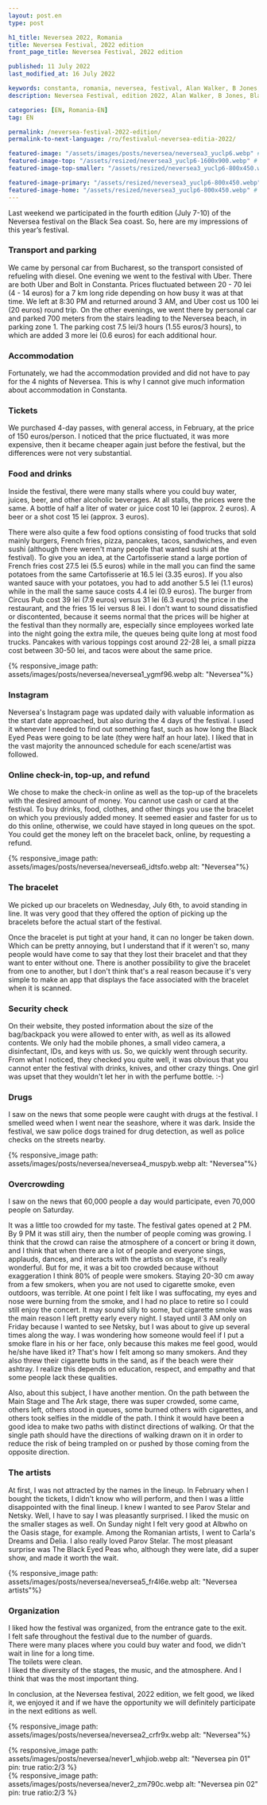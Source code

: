 ```yaml
---
layout: post.en
type: post

h1_title: Neversea 2022, Romania
title: Neversea Festival, 2022 edition 
front_page_title: Neversea Festival, 2022 edition

published: 11 July 2022
last_modified_at: 16 July 2022

keywords: constanta, romania, neversea, festival, Alan Walker, B Jones, Black Eyed Peas, Dimitri Vegas & Like Mike, Don Diablo, NERVO, Steve Aoki, Tchami, Timmy Trumpet, Tujamo, Ummet, Ozcan, W&W, ZHU
description: Neversea Festival, edition 2022, Alan Walker, B Jones, Black Eyed Peas, Dimitri Vegas & Like Mike, Don Diablo, NERVO, Steve Aoki, Tchami, Timmy Trumpet, Tujamo.

categories: [EN, Romania-EN]
tag: EN

permalink: /neversea-festival-2022-edition/
permalink-to-next-language: /ro/festivalul-neversea-editia-2022/

featured-image: "/assets/images/posts/neversea/neversea3_yuclp6.webp" # full size
featured-image-top: "/assets/resized/neversea3_yuclp6-1600x900.webp" # width - 1200
featured-image-top-smaller: "/assets/resized/neversea3_yuclp6-800x450.webp" # width - 1200

featured-image-primary: "/assets/resized/neversea3_yuclp6-800x450.webp" # poza care apare pe prima pagina landscape
featured-image-home: "/assets/resized/neversea3_yuclp6-800x450.webp" # width - 600
---
```

<span id="en">Last</span> weekend we participated in the fourth edition (July 7-10) of the Neversea festival on the Black Sea coast. So, here are my impressions of this year’s festival.

### Transport and parking 

We came by personal car from Bucharest, so the transport consisted of refueling with diesel. One evening we went to the festival with Uber. There are both Uber and Bolt in Constanta. Prices fluctuated between 20 - 70 lei (4 - 14 euros) for a 7 km long ride depending on how busy it was at that time. We left at 8:30 PM and returned around 3 AM, and Uber cost us 100 lei (20 euros) round trip. On the other evenings, we went there by personal car and parked 700 meters from the stairs leading to the Neversea beach, in parking zone 1. The parking cost 7.5 lei/3 hours (1.55 euros/3 hours), to which are added 3 more lei (0.6 euros) for each additional hour.

### Accommodation

Fortunately, we had the accommodation provided and did not have to pay for the 4 nights of Neversea. This is why I cannot give much information about accommodation in Constanta.

### Tickets

We purchased 4-day passes, with general access, in February, at the price of 150 euros/person. I noticed that the price fluctuated, it was more expensive, then it became cheaper again just before the festival, but the differences were not very substantial.

### Food and drinks

Inside the festival, there were many stalls where you could buy water, juices, beer, and other alcoholic beverages. At all stalls, the prices were the same. A bottle of half a liter of water or juice cost 10 lei (approx. 2 euros). A beer or a shot cost 15 lei (approx. 3 euros).

There were also quite a few food options consisting of food trucks that sold mainly burgers, French fries, pizza, pancakes, tacos, sandwiches, and even sushi (although there weren't many people that wanted sushi at the festival). To give you an idea, at the Cartofisserie stand a large portion of French fries cost 27.5 lei (5.5 euros) while in the mall you can find the same potatoes from the same Cartofisserie at 16.5 lei (3.35 euros). If you also wanted sauce with your potatoes, you had to add another 5.5 lei (1.1 euros) while in the mall the same sauce costs 4.4 lei (0.9 euros). The burger from Circus Pub cost 39 lei (7.9 euros) versus 31 lei (6.3 euros) the price in the restaurant, and the fries 15 lei versus 8 lei. I don't want to sound dissatisfied or discontented, because it seems normal that the prices will be higher at the festival than they normally are, especially since employees worked late into the night going the extra mile, the queues being quite long at most food trucks. Pancakes with various toppings cost around 22-28 lei, a small pizza cost between 30-50 lei, and tacos were about the same price. 

{% responsive_image path: assets/images/posts/neversea/neversea1_ygmf96.webp alt: "Neversea"%}

### Instagram 

Neversea's Instagram page was updated daily with valuable information as the start date approached, but also during the 4 days of the festival. I used it whenever I needed to find out something fast, such as how long the Black Eyed Peas were going to be late (they were half an hour late). I liked that in the vast majority the announced schedule for each scene/artist was followed. 

### Online check-in, top-up, and refund 

We chose to make the check-in online as well as the top-up of the bracelets with the desired amount of money. You cannot use cash or card at the festival. To buy drinks, food, clothes, and other things you use the bracelet on which you previously added money. It seemed easier and faster for us to do this online, otherwise, we could have stayed in long queues on the spot. You could get the money left on the bracelet back, online, by requesting a refund. 

{% responsive_image path: assets/images/posts/neversea/neversea6_idtsfo.webp alt: "Neversea"%}

### The bracelet 

We picked up our bracelets on Wednesday, July 6th, to avoid standing in line. It was very good that they offered the option of picking up the bracelets before the actual start of the festival. 

Once the bracelet is put tight at your hand, it can no longer be taken down. Which can be pretty annoying, but I understand that if it weren't so, many people would have come to say that they lost their bracelet and that they want to enter without one. There is another possibility to give the bracelet from one to another, but I don't think that's a real reason because it's very simple to make an app that displays the face associated with the bracelet when it is scanned. 

### Security check 

On their website, they posted information about the size of the bag/backpack you were allowed to enter with, as well as its allowed contents. We only had the mobile phones, a small video camera, a disinfectant, IDs, and keys with us. So, we quickly went through security. From what I noticed, they checked you quite well, it was obvious that you cannot enter the festival with drinks, knives, and other crazy things. One girl was upset that they wouldn't let her in with the perfume bottle. :-) 

### Drugs 

I saw on the news that some people were caught with drugs at the festival. I smelled weed when I went near the seashore, where it was dark. Inside the festival, we saw police dogs trained for drug detection, as well as police checks on the streets nearby. 

{% responsive_image path: assets/images/posts/neversea/neversea4_muspyb.webp alt: "Neversea"%}

### Overcrowding 

I saw on the news that 60,000 people a day would participate, even 70,000 people on Saturday. 

It was a little too crowded for my taste. The festival gates opened at 2 PM. By 9 PM it was still airy, then the number of people coming was growing. I think that the crowd can raise the atmosphere of a concert or bring it down, and I think that when there are a lot of people and everyone sings, applauds, dances, and interacts with the artists on stage, it's really wonderful. But for me, it was a bit too crowded because without exaggeration I think 80% of people were smokers. Staying 20-30 cm away from a few smokers, when you are not used to cigarette smoke, even outdoors, was terrible. At one point I felt like I was suffocating, my eyes and nose were burning from the smoke, and I had no place to retire so I could still enjoy the concert. It may sound silly to some, but cigarette smoke was the main reason I left pretty early every night. I stayed until 3 AM only on Friday because I wanted to see Netsky, but I was about to give up several times along the way. I was wondering how someone would feel if I put a smoke flare in his or her face, only because this makes me feel good, would he/she have liked it? That's how I felt among so many smokers. And they also threw their cigarette butts in the sand, as if the beach were their ashtray. I realize this depends on education, respect, and empathy and that some people lack these qualities. 

Also, about this subject, I have another mention. On the path between the Main Stage and The Ark stage, there was super crowded, some came, others left, others stood in queues, some burned others with cigarettes, and others took selfies in the middle of the path. I think it would have been a good idea to make two paths with distinct directions of walking. Or that the single path should have the directions of walking drawn on it in order to reduce the risk of being trampled on or pushed by those coming from the opposite direction. 

### The artists 

At first, I was not attracted by the names in the lineup. In February when I bought the tickets, I didn't know who will perform, and then I was a little disappointed with the final lineup. I knew I wanted to see Parov Stelar and Netsky. Well, I have to say I was pleasantly surprised. I liked the music on the smaller stages as well. On Sunday night I felt very good at Albwho on the Oasis stage, for example. Among the Romanian artists, I went to Carla's Dreams and Delia. I also really loved Parov Stelar. The most pleasant surprise was The Black Eyed Peas who, although they were late, did a super show, and made it worth the wait. 

{% responsive_image path: assets/images/posts/neversea/neversea5_fr4l6e.webp alt: "Neversea artists"%}

### Organization 

I liked how the festival was organized, from the entrance gate to the exit. <br/>
I felt safe throughout the festival due to the number of guards. <br/>
There were many places where you could buy water and food, we didn't wait in line for a long time. <br/>
The toilets were clean. <br/>
I liked the diversity of the stages, the music, and the atmosphere. And I think that was the most important thing. 

In conclusion, at the Neversea festival, 2022 edition, we felt good, we liked it, we enjoyed it and if we have the opportunity we will definitely participate in the next editions as well. 

{% responsive_image path: assets/images/posts/neversea/neversea2_crfr9x.webp alt: "Neversea"%}

<div class="row mb-4">
    <div class="col-xs-12 col-sm-6 text-center mb-3 mt-3">
            {% responsive_image path: assets/images/posts/neversea/never1_whjiob.webp alt: "Neversea pin 01" pin: true ratio:2/3 %}
    </div>
    <div class="col-xs-12 col-sm-6 text-center mb-3 mt-3">
            {% responsive_image path: assets/images/posts/neversea/never2_zm790c.webp alt: "Neversea pin 02" pin: true ratio:2/3 %}
    </div>
</div>